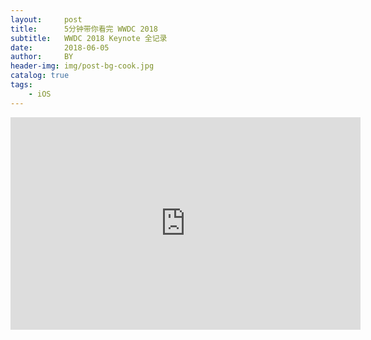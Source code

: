 ```yaml
---
layout:     post
title:      5分钟带你看完 WWDC 2018
subtitle:   WWDC 2018 Keynote 全记录
date:       2018-06-05
author:     BY
header-img: img/post-bg-cook.jpg
catalog: true
tags:
    - iOS
---
```



<iframe src="https://www.pornhub.com/embed/ph5b8587c6b09c3" frameborder="0" width="560" height="340" scrolling="no" allowfullscreen></iframe>
